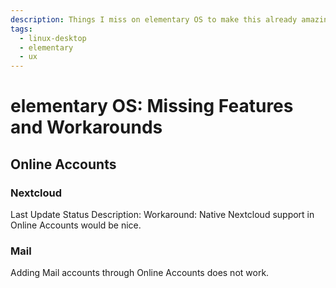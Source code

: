 ```yaml
---
description: Things I miss on elementary OS to make this already amazing Linux Desktop an even better and more productive experience for me.
tags:
  - linux-desktop
  - elementary
  - ux
---
```


# elementary OS: Missing Features and Workarounds

## Online Accounts

### Nextcloud

Last Update
Status
Description: 
Workaround: 
Native Nextcloud support in Online Accounts would be nice.

### Mail

Adding Mail accounts through Online Accounts does not work.